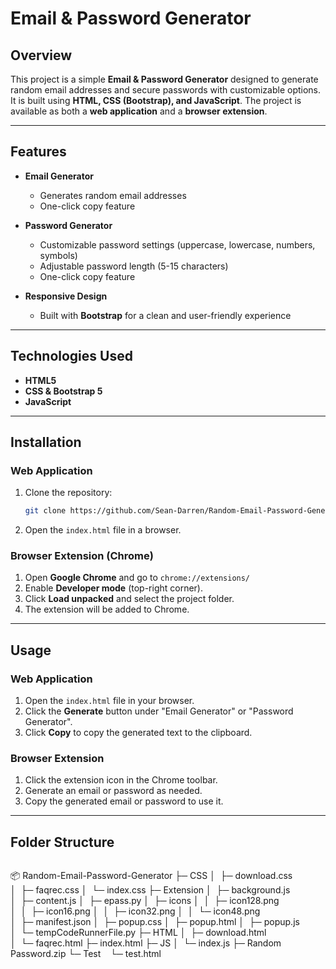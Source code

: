 # Email & Password Generator

## Overview
This project is a simple **Email & Password Generator** designed to generate random email addresses and secure passwords with customizable options. It is built using **HTML, CSS (Bootstrap), and JavaScript**. The project is available as both a **web application** and a **browser extension**.

---

## Features
- **Email Generator**
  - Generates random email addresses
  - One-click copy feature
  
- **Password Generator**
  - Customizable password settings (uppercase, lowercase, numbers, symbols)
  - Adjustable password length (5-15 characters)
  - One-click copy feature
  
- **Responsive Design**
  - Built with **Bootstrap** for a clean and user-friendly experience

---

## Technologies Used
- **HTML5**
- **CSS & Bootstrap 5**
- **JavaScript**

---

## Installation
### Web Application
1. Clone the repository:
   ```bash
   git clone https://github.com/Sean-Darren/Random-Email-Password-Generator.git
   ```
2. Open the `index.html` file in a browser.

### Browser Extension (Chrome)
1. Open **Google Chrome** and go to `chrome://extensions/`
2. Enable **Developer mode** (top-right corner).
3. Click **Load unpacked** and select the project folder.
4. The extension will be added to Chrome.

---

## Usage
### Web Application
1. Open the `index.html` file in your browser.
2. Click the **Generate** button under "Email Generator" or "Password Generator".
3. Click **Copy** to copy the generated text to the clipboard.

### Browser Extension
1. Click the extension icon in the Chrome toolbar.
2. Generate an email or password as needed.
3. Copy the generated email or password to use it.

---

## Folder Structure
```
```
📦 Random-Email-Password-Generator
├─ CSS
│  ├─ download.css
│  ├─ faqrec.css
│  └─ index.css
├─ Extension
│  ├─ background.js
│  ├─ content.js
│  ├─ epass.py
│  ├─ icons
│  │  ├─ icon128.png
│  │  ├─ icon16.png
│  │  ├─ icon32.png
│  │  └─ icon48.png
│  ├─ manifest.json
│  ├─ popup.css
│  ├─ popup.html
│  ├─ popup.js
│  └─ tempCodeRunnerFile.py
├─ HTML
│  ├─ download.html
│  └─ faqrec.html
├─ index.html
├─ JS
│  └─ index.js
├─ Random Password.zip
└─ Test
   └─ test.html




